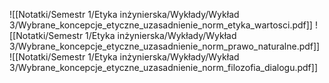 ![[Notatki/Semestr 1/Etyka inżynierska/Wykłady/Wykład 3/Wybrane_koncepcje_etyczne_uzasadnienie_norm_etyka_wartosci.pdf]]
![[Notatki/Semestr 1/Etyka inżynierska/Wykłady/Wykład 3/Wybrane_koncepcje_etyczne_uzasadnienie_norm_prawo_naturalne.pdf]]
![[Notatki/Semestr 1/Etyka inżynierska/Wykłady/Wykład 3/Wybrane_koncepcje_etyczne_uzasadnienie_norm_filozofia_dialogu.pdf]]